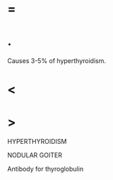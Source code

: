 # =

# .

Causes 3-5% of hyperthyroidism.

# <

# >

HYPERTHYROIDISM

NODULAR GOITER

Antibody for thyroglobulin
